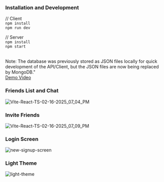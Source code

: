 ### Installation and Development
// Client
<br/>`npm install`
<br/>`npm run dev`

// Server
<br/>`npm install`
<br/>`npm start`

<br>Note: The database was previously stored as JSON files locally for quick development of the API/Client, but the JSON files are now being replaced by MongoDB."
<br/>
[Demo Video](https://youtu.be/mEsYUYDX8vM)
### Friends List and Chat
![Vite-React-TS-02-16-2025_07_04_PM](https://github.com/user-attachments/assets/cf701d83-cea5-4475-a957-8f7521141339)
### Invite Friends
![Vite-React-TS-02-16-2025_07_09_PM](https://github.com/user-attachments/assets/be4d376b-47c1-4eae-a6f8-a93b388d7971)
### Login Screen
![new-signup-screen](https://github.com/user-attachments/assets/0e0b44ca-c163-4580-bf0e-ef02276a6b65)
### Light Theme
![light-theme](https://github.com/user-attachments/assets/bf5602fb-b747-4452-9ce5-7b8dafeb8fa7)
